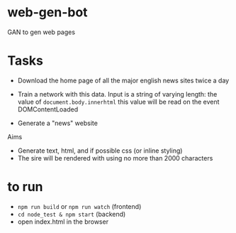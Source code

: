 # web-gen-bot

GAN to gen web pages

# Tasks

- Download the home page of all the major english news sites twice a day
- Train a network with this data. Input is a string of varying length: the value of `document.body.innerhtml` this value will be read on the event DOMContent​Loaded 

- Generate a "news" website

Aims

- Generate text, html, and if possible css (or inline styling)
- The sire will be rendered with using no more than 2000 characters

# to run

- `npm run build` or `npm run watch` (frontend)
- `cd node_test & npm start` (backend)
- open index.html in the browser
